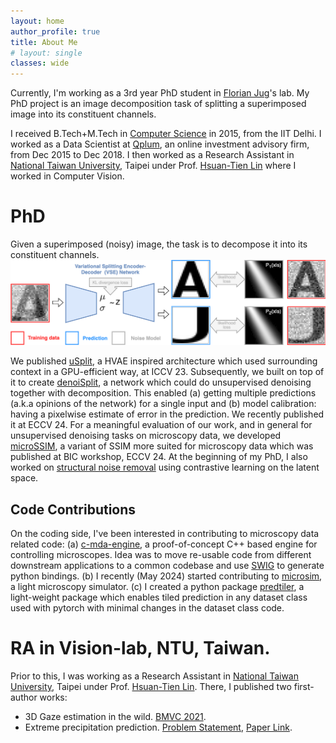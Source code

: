 ```yaml
---
layout: home
author_profile: true
title: About Me
# layout: single
classes: wide
---
```

Currently, I'm working as a 3rd year PhD student in [Florian Jug](https://humantechnopole.it/en/people/florian-jug/)'s lab. 
My PhD project is an image decomposition task of splitting a superimposed image into its constituent channels. 

I received B.Tech+M.Tech in [Computer Science](https://www.cse.iitd.ernet.in/) in 2015, from the IIT Delhi. 
I worked as a Data Scientist at [Qplum](https://attck.com/work/qplum/),  an online investment advisory firm, from Dec 2015 to Dec 2018.
I then worked as a Research Assistant in [National Taiwan University](https://www.ntu.edu.tw/english/), Taipei under Prof. [Hsuan-Tien Lin](https://www.csie.ntu.edu.tw/~htlin/) where I worked in Computer Vision.

# PhD
Given a superimposed (noisy) image, the task is to decompose it into its constituent channels.
<img src="assets/images/usplit_teaser.png" alt="drawing" class="center" width="800px" height="auto"
title="Splitting: An image decomposition task"/>

We published [uSplit](https://ashesh-0.github.io/uSplit/), a HVAE inspired architecture which used surrounding context in a GPU-efficient way, at ICCV 23. Subsequently, we built on top of it to create [denoiSplit](https://ashesh-0.github.io/denoiSplit/), a network which could do unsupervised denoising together with decomposition.
This enabled (a) getting multiple predictions (a.k.a opinions of the network) for a single input and (b) model calibration: having a pixelwise estimate of error in the prediction. 
We recently published it at ECCV 24.
For a meaningful evaluation of our work, and in general for unsupervised denoising tasks on microscopy data, we developed [microSSIM](https://ashesh-0.github.io/MicroSSIM/), a variant of SSIM more suited for microscopy data which was published at BIC workshop, ECCV 24. 
At the beginning of my PhD, I also worked on [structural noise removal](/structural_noise_removal/) using contrastive learning on the latent space.


## Code Contributions
On the coding side, I've been interested in contributing to microscopy data related code: (a) [c-mda-engine](https://github.com/pymmcore-plus/c-mda-engine), a proof-of-concept C++ based engine for controlling microscopes. Idea was to move re-usable code from different downstream applications to a common codebase and use [SWIG](https://www.swig.org/Doc1.3/Python.html) to generate python bindings. (b) I recently (May 2024) started contributing to [microsim](https://github.com/ashesh-0/microsim), a light microscopy simulator. (c) I created a python package [predtiler](https://pypi.org/project/predtiler/), a light-weight package which enables tiled prediction in any dataset class used with pytorch with minimal changes in the dataset class code.

# RA in Vision-lab, NTU, Taiwan.
Prior to this, I was working as a Research Assistant in [National Taiwan University](https://www.ntu.edu.tw/english/), Taipei under Prof. [Hsuan-Tien Lin](https://www.csie.ntu.edu.tw/~htlin/). There, I published two first-author works:
* 3D Gaze estimation in the wild. [BMVC 2021](https://www.bmvc2021-virtualconference.com/conference/papers/paper_0643.html).
* Extreme precipitation prediction. [Problem Statement](/extreme_rainfall/), [Paper Link](https://journals.ametsoc.org/view/journals/aies/1/3/AIES-D-21-0005.1.xml).

